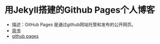 

# 用Jekyll搭建的Github Pages个人博客

- 描述：GitHub Pages 是通过github网站托管和发布的公开网页。
- [简书](http://www.jianshu.com/p/88c9e72978b4)
- [github pages](https://pages.github.com/)